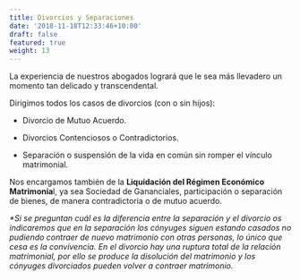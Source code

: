 ```yaml
---
title: Divorcios y Separaciones
date: '2018-11-18T12:33:46+10:00'
draft: false
featured: true
weight: 13
---
```

La experiencia de nuestros abogados logrará que le sea más llevadero un momento tan delicado y transcendental.

Dirigimos todos los casos de divorcios (con o sin hijos):

*   Divorcio de Mutuo Acuerdo.

*   Divorcios Contenciosos o Contradictorios.

*   Separación o suspensión de la vida en común sin romper el vínculo matrimonial.

Nos encargamos también de la **Liquidación del Régimen Económico Matrimonia**l, ya sea Sociedad de Gananciales, participación o separación de bienes, de manera contradictoria o de mutuo acuerdo.

*\*Si se preguntan cuál es la diferencia entre la separación y el divorcio os indicaremos que en la separación los cónyuges siguen estando casados no pudiendo contraer de nuevo matrimonio con otras personas, lo único que cesa es la convivencia. En el divorcio hay una ruptura total de la relación matrimonial, por ello se produce la disolución del matrimonio y los cónyuges divorciados pueden volver a contraer matrimonio.*
